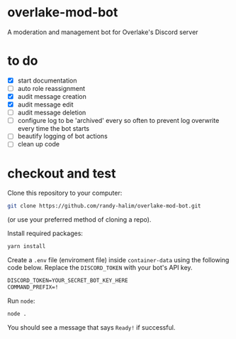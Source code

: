 # overlake-mod-bot
A moderation and management bot for Overlake's Discord server

# to do
- [x] start documentation
- [ ] auto role reassignment
- [x] audit message creation
- [x] audit message edit
- [ ] audit message deletion
- [ ] configure log to be 'archived' every so often to prevent log overwrite every time the bot starts
- [ ] beautify logging of bot actions
- [ ] clean up code

# checkout and test
Clone this repository to your computer:
```zsh
git clone https://github.com/randy-halim/overlake-mod-bot.git
```
(or use your preferred method of cloning a repo).

Install required packages:
```zsh
yarn install
```

Create a `.env` file (enviroment file) inside `container-data` using the following code below. Replace the `DISCORD_TOKEN` with your bot's API key.
```txt
DISCORD_TOKEN=YOUR_SECRET_BOT_KEY_HERE
COMMAND_PREFIX=!
```

Run `node`:
```zsh
node .
```
You should see a message that says `Ready!` if successful.

